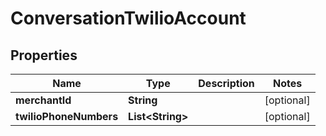 
# ConversationTwilioAccount

## Properties
Name | Type | Description | Notes
------------ | ------------- | ------------- | -------------
**merchantId** | **String** |  |  [optional]
**twilioPhoneNumbers** | **List&lt;String&gt;** |  |  [optional]



